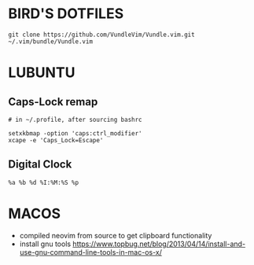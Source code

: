 BIRD'S DOTFILES
===============

```
git clone https://github.com/VundleVim/Vundle.vim.git ~/.vim/bundle/Vundle.vim
```

LUBUNTU
=======

Caps-Lock remap
---

```
# in ~/.profile, after sourcing bashrc

setxkbmap -option 'caps:ctrl_modifier'
xcape -e 'Caps_Lock=Escape'
```

Digital Clock
----

```
%a %b %d %I:%M:%S %p
```

MACOS
=====

- compiled neovim from source to get clipboard functionality
- install gnu tools https://www.topbug.net/blog/2013/04/14/install-and-use-gnu-command-line-tools-in-mac-os-x/
